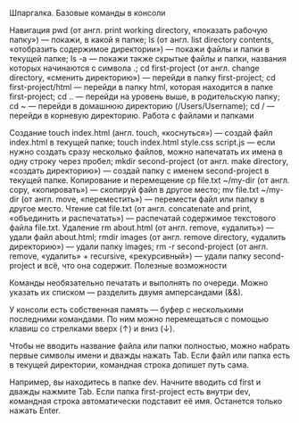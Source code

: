 Шпаргалка. Базовые команды в консоли
 
Навигация
	pwd (от англ. print working directory, «показать рабочую папку») — покажи, в какой я папке;
	ls (от англ. list directory contents, «отобразить содержимое директории») — покажи файлы и папки в текущей папке;
	ls -a — покажи также скрытые файлы и папки, названия которых начинаются с символа .;
	cd first-project (от англ. change directory, «сменить директорию») — перейди в папку first-project;
	cd first-project/html — перейди в папку html, которая находится в папке first-project;
	cd .. — перейди на уровень выше, в родительскую папку;
	cd ~ — перейди в домашнюю директорию (/Users/Username);
	cd / — перейди в корневую директорию.
Работа с файлами и папками

Создание
	touch index.html (англ. touch, «коснуться») — создай файл index.html в текущей папке;
	touch index.html style.css script.js — если нужно создать сразу несколько файлов, можно напечатать их имена в одну строку через пробел;
	mkdir second-project (от англ. make directory, «создать директорию») — создай папку с именем second-project в текущей папке.
Копирование и перемещение
	cp file.txt ~/my-dir (от англ. copy, «копировать») — скопируй файл в другое место;
	mv file.txt ~/my-dir (от англ. move, «переместить») — перемести файл или папку в другое место.
Чтение
	cat file.txt (от англ. concatenate and print, «объединить и распечатать») — распечатай содержимое текстового файла file.txt.
Удаление
	rm about.html (от англ. remove, «удалить») — удали файл about.html;
	rmdir images (от англ. remove directory, «удалить директорию») — удали папку images;
	rm -r second-project (от англ. remove, «удалить» + recursive, «рекурсивный») — удали папку second-project и всё, что она содержит.
Полезные возможности

Команды необязательно печатать и выполнять по очереди. Можно указать их списком — разделить двумя амперсандами (&&).

У консоли есть собственная память — буфер с несколькими последними командами.
 По ним можно перемещаться с помощью клавиш со стрелками вверх (↑) и вниз (↓).
 
Чтобы не вводить название файла или папки полностью, можно набрать первые символы имени и дважды нажать Tab.
 Если файл или папка есть в текущей директории, командная строка допишет путь сама.
 
Например, вы находитесь в папке dev. Начните вводить cd first и дважды нажмите Tab.
 Если папка first-project есть внутри dev, командная строка автоматически подставит её имя.
 Останется только нажать Enter.